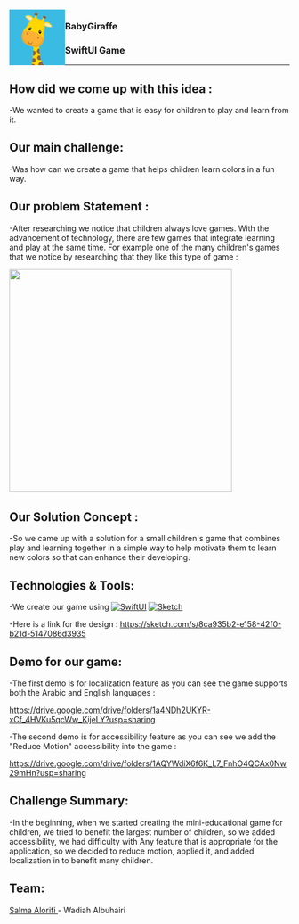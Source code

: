 <!-- PROJECT LOGO -->
<div>

<h3><img align="left" width="100" height="100" src="App_Icon.png"> <br/>  BabyGiraffe  <br/>
 <h3 align="left">SwiftUI Game</h3>
 </div>  
 
---

 
 
## How did we come up with this idea :
-We wanted to create a game that is easy for children to play and learn from it.

 
## Our main challenge:
-Was how can we create a game that helps children learn colors in a fun way.

## Our problem Statement :
-After researching we notice that children always love games. With the advancement of technology, there are few games that integrate learning and play at the same time. For example one of the many children's games that we notice by researching that they like this type of game :

<img src="https://user-images.githubusercontent.com/116716645/211879623-6e4b4cd7-231d-4c73-9633-9dcd19929bbb.png" width="400" height="400">


## Our Solution Concept : 
-So we came up with a solution for a small children's game that combines play and learning together in a simple way to help motivate them to learn new colors so that can enhance their developing.

## Technologies & Tools: 
-We create our game using [![SwiftUI][SwiftUI-img]][SwiftUI-url] [![Sketch][Sketch-img]][Sketch-url]  
 

-Here is a link for the design : 
https://sketch.com/s/8ca935b2-e158-42f0-b21d-5147086d3935


## Demo for our game: 
-The first demo is for localization feature as you can see the game supports both the Arabic and English languages :

https://drive.google.com/drive/folders/1a4NDh2UKYR-xCf_4HVKu5qcWw_KijeLY?usp=sharing


-The second demo is for accessibility feature as you can see we add the "Reduce Motion" accessibility into the game :

https://drive.google.com/drive/folders/1AQYWdiX6f6K_L7_FnhO4QCAx0Nw29mHn?usp=sharing


## Challenge Summary:
-In the beginning, when we started creating the mini-educational game for children, we tried to benefit the largest number of children, so we added accessibility, we had difficulty with Any feature that is appropriate for the application, so we decided to reduce motion, applied it, and added localization in to benefit many children.

 
 ## Team:
 <a href="http://linkedin.com/in/salma-alorifi-0544801a6/"> Salma Alorifi </a> - 
<a> Wadiah Albuhairi </a>



<!-- MARKDOWN LINKS & IMAGES -->

<!-- https://www.markdownguide.org/basic-syntax/#reference-style-links -->

[SwiftUI-img]: https://img.shields.io/badge/-SwiftUI-blue

[SwiftUI-url]: https://developer.apple.com/xcode/swiftui/

[Sketch-img]: https://img.shields.io/badge/-Sketch-yellow

[Sketch-url]: https://www.sketch.com





